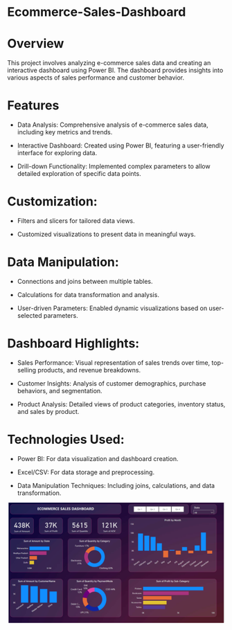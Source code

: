 # Ecommerce-Sales-Dashboard
# Overview

This project involves analyzing e-commerce sales data and creating an interactive dashboard using Power BI. The dashboard provides insights into various aspects of sales performance and customer behavior.

# Features

- Data Analysis: Comprehensive analysis of e-commerce sales data, including key metrics and trends.

- Interactive Dashboard: Created using Power BI, featuring a user-friendly interface for exploring data.

- Drill-down Functionality: Implemented complex parameters to allow detailed exploration of specific data points.

# Customization:
- Filters and slicers for tailored data views.

- Customized visualizations to present data in meaningful ways.

# Data Manipulation:
- Connections and joins between multiple tables.

- Calculations for data transformation and analysis.

- User-driven Parameters: Enabled dynamic visualizations based on user-selected parameters.

# Dashboard Highlights:
- Sales Performance: Visual representation of sales trends over time, top-selling products, and revenue breakdowns.

- Customer Insights: Analysis of customer demographics, purchase behaviors, and segmentation.

- Product Analysis: Detailed views of product categories, inventory status, and sales by product.

# Technologies Used:
- Power BI: For data visualization and dashboard creation.

- Excel/CSV: For data storage and preprocessing.

- Data Manipulation Techniques: Including joins, calculations, and data transformation.

<img  src="Data/Screenshot.png">
